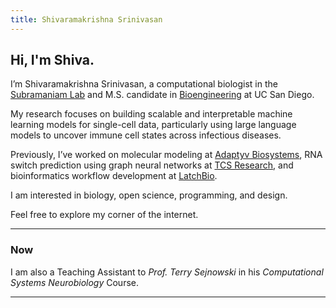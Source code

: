 ```yaml
---
title: Shivaramakrishna Srinivasan
---
```

## Hi, I'm Shiva.



I’m Shivaramakrishna Srinivasan, a computational biologist in the [Subramaniam Lab](https://genome.ucsd.edu/) and M.S. candidate in [Bioengineering](http://be.ucsd.edu) at UC San Diego. 

My research focuses on building scalable and interpretable machine learning models for single-cell data, particularly using large language models to uncover immune cell states across infectious diseases.

Previously, I’ve worked on molecular modeling at [Adaptyv Biosystems](https://www.adaptyvbio.com/), RNA switch prediction using graph neural networks at [TCS Research](https://www.tcs.com/what-we-do/research), and bioinformatics workflow development at [LatchBio](https://latch.bio/). 

I am interested in biology, open science, programming, and design.

Feel free to explore my corner of the internet.

---

### Now

I am also a Teaching Assistant to *Prof. Terry Sejnowski* in his *Computational Systems Neurobiology* Course.

---

<!-- You can reach me at ```s5srinivasan@ucsd.edu``` or ```shivaramakrishna.srinivasan@gmail.com``` -->
